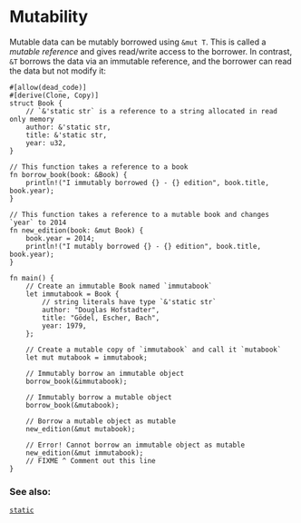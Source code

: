 # Mutability

Mutable data can be mutably borrowed using `&mut T`. This is called
a *mutable reference* and gives read/write access to the borrower.
In contrast, `&T` borrows the data via an immutable reference, and
the borrower can read the data but not modify it:

```rust,editable
#[allow(dead_code)]
#[derive(Clone, Copy)]
struct Book {
    // `&'static str` is a reference to a string allocated in read only memory
    author: &'static str,
    title: &'static str,
    year: u32,
}

// This function takes a reference to a book
fn borrow_book(book: &Book) {
    println!("I immutably borrowed {} - {} edition", book.title, book.year);
}

// This function takes a reference to a mutable book and changes `year` to 2014
fn new_edition(book: &mut Book) {
    book.year = 2014;
    println!("I mutably borrowed {} - {} edition", book.title, book.year);
}

fn main() {
    // Create an immutable Book named `immutabook`
    let immutabook = Book {
        // string literals have type `&'static str`
        author: "Douglas Hofstadter",
        title: "Gödel, Escher, Bach",
        year: 1979,
    };

    // Create a mutable copy of `immutabook` and call it `mutabook`
    let mut mutabook = immutabook;

    // Immutably borrow an immutable object
    borrow_book(&immutabook);

    // Immutably borrow a mutable object
    borrow_book(&mutabook);

    // Borrow a mutable object as mutable
    new_edition(&mut mutabook);

    // Error! Cannot borrow an immutable object as mutable
    new_edition(&mut immutabook);
    // FIXME ^ Comment out this line
}
```

### See also:
[`static`][static]

[static]: scope/lifetime/static_lifetime.html
